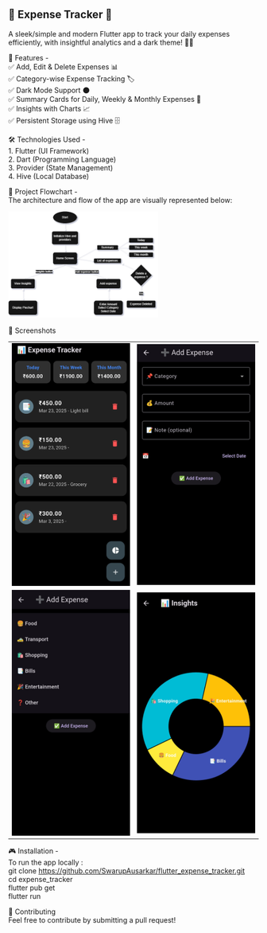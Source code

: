 ## 💸 **Expense Tracker** 💸<br>
A sleek/simple and modern Flutter app to track your daily expenses efficiently, with insightful analytics and a dark theme! 🌙✨

🚀 Features - <br>
✅ Add, Edit & Delete Expenses 📊<br>
✅ Category-wise Expense Tracking 🏷️<br>
✅ Dark Mode Support 🌑<br>
✅ Summary Cards for Daily, Weekly & Monthly Expenses 📆<br>
✅ Insights with Charts 📈<br>
✅ Persistent Storage using Hive 🗄️<br>

🛠️ Technologies Used -<br>
    1. Flutter (UI Framework)<br>
    2. Dart (Programming Language)<br>
    3. Provider (State Management)<br>
    4. Hive (Local Database)<br>

📜 Project Flowchart -<br>
The architecture and flow of the app are visually represented below:<br>

<img src="screenshots\expense_tracker_flowchart.png" width="60%"/><br>

📸 Screenshots

<table>
  <tr>
    <td><img src="screenshots/1.jpg" width="250"/></td>
    <td><img src="screenshots/2.jpg" width="250"/></td>
  </tr>
  <tr>
    <td><img src="screenshots/3.jpg" width="250"/></td>
    <td><img src="screenshots/4.jpg" width="250"/></td>
  </tr>
</table>

🎮 Installation -<br>
To run the app locally :<br>
git clone https://github.com/SwarupAusarkar/flutter_expense_tracker.git<br>
cd expense_tracker<br>
flutter pub get<br>
flutter run<br>

🤝 Contributing<br>
Feel free to contribute by submitting a pull request!